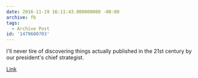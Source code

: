 ```yaml
---
date: 2016-11-19 16:11:43.000000000 -08:00
archive: fb
tags: 
  - Archive Post
id: '1479600703'
---
```


I'll never tire of discovering things actually published in the 21st century by our president's chief strategist.

[Link](https://www.google.com/amp/www.breitbart.com/big-government/2015/06/15/heres-why-there-ought-to-be-a-cap-on-women-studying-science-and-maths/amp/)

